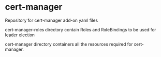 # cert-manager
Repository for cert-manager add-on yaml files

cert-manager-roles directory contain Roles and RoleBindings to be used for leader election

cert-manager directory containers all the resources required for cert-manager.
